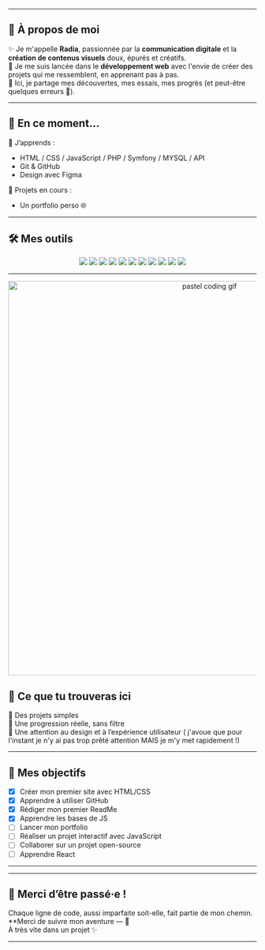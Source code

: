 
---

## 🌷 À propos de moi

✨ Je m'appelle **Radia**, passionnée par la **communication digitale** et la **création de contenus visuels** doux, épurés et créatifs.  
🌈 Je me suis lancée dans le **développement web** avec l'envie de créer des projets qui me ressemblent, en apprenant pas à pas.  
🧁 Ici, je partage mes découvertes, mes essais, mes progrès (et peut-être quelques erreurs 👀).

---

## 🌼 En ce moment...

🧠 J’apprends :
- HTML / CSS / JavaScript / PHP / Symfony / MYSQL / API
- Git & GitHub
- Design avec Figma

🚧 Projets en cours :
- Un portfolio perso 🌐

---

## 🛠️ Mes outils

<p align="center">
  <img src="https://img.shields.io/badge/HTML5-FADADD?style=for-the-badge&logo=html5&logoColor=white"/>
  <img src="https://img.shields.io/badge/CSS3-D2F1E4?style=for-the-badge&logo=css3&logoColor=white"/>
  <img src="https://img.shields.io/badge/JavaScript-FFF5BA?style=for-the-badge&logo=javascript&logoColor=black"/>
  <img src="https://img.shields.io/badge/PHP-C9E7FF?style=for-the-badge&logo=php&logoColor=white"/>
  <img src="https://img.shields.io/badge/Symfony-E3D7FF?style=for-the-badge&logo=symfony&logoColor=black"/>
  <img src="https://img.shields.io/badge/MySQL-FADADD?style=for-the-badge&logo=mysql&logoColor=white"/>
  <img src="https://img.shields.io/badge/API-D2F1E4?style=for-the-badge&logo=swagger&logoColor=black"/>
  <img src="https://img.shields.io/badge/Git-C9E7FF?style=for-the-badge&logo=git&logoColor=white"/>
  <img src="https://img.shields.io/badge/GitHub-E3D7FF?style=for-the-badge&logo=github&logoColor=black"/>
  <img src="https://img.shields.io/badge/VSCode-FADADD?style=for-the-badge&logo=visualstudiocode&logoColor=white"/>
  <img src="https://img.shields.io/badge/Figma-C9E7FF?style=for-the-badge&logo=figma&logoColor=white"/>
  
</p>

---
<p align="center">
  <img src="https://media.giphy.com/media/v1.Y2lkPTc5MGI3NjExMmpzOHNoYXZ3MmpwaTAxNGFqeWRzank4eTA4MW5ma2hwejdhMHZ2byZlcD12MV9naWZzX3NlYXJjaCZjdD1n/cOSbH8NoUFt9MXbuie/giphy.gif" width="800" alt="pastel coding gif"/>
</p>


## 📁 Ce que tu trouveras ici

🧃 Des projets simples  
🌱 Une progression réelle, sans filtre  
🎨 Une attention au design et à l’expérience utilisateur ( j'avoue que pour l'instant je n'y ai pas trop prêté attention MAIS je m'y met rapidement !)

---

## 🎯 Mes objectifs

- [x] Créer mon premier site avec HTML/CSS
- [x] Apprendre à utiliser GitHub
- [x] Rédiger mon premier ReadMe
- [x] Apprendre les bases de JS 
- [ ] Lancer mon portfolio
- [ ] Réaliser un projet interactif avec JavaScript
- [ ] Collaborer sur un projet open-source
- [ ] Apprendre React

---

---

## 🧁 Merci d’être passé·e !

Chaque ligne de code, aussi imparfaite soit-elle, fait partie de mon chemin.  
**Merci de suivre mon aventure — 💌  
À très vite dans un projet ✨

---
